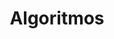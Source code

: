 ---
layout: category
permalink: /algoritmos/
title: Algoritmos
taxonomy: Algoritmos
author_profile: false
excerpt: "Acesse a todos os posts da categoria Algoritmos do site"
---
